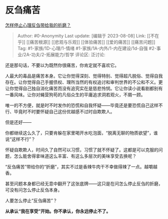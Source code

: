 # 反刍痛苦
[怎样停止心理反刍带给我的折磨？](https://www.zhihu.com/question/304564566/answer/2041446980)

> Author: #0-Anonymity
> Last update: [编辑于 2023-08-08]
> Link: [[不在乎]] [[痛苦根源]] [[悲观与乐观]] [[体验痛苦]] [[爱的痛苦]] [[痛苦问题]]
> Tag: #1-家族/1D-心理/1-情绪 #1-家族/1A-内外/1-内在建设/1d-自强 #2-事业/2A-功夫/2-拓展能力/哲学
> 评论区:
> 泛讨论:

还是那句话，不要以为既然你很痛苦，你肯定就不喜欢它。

人最大的毒品是痛苦本身。它让你觉得深刻、觉得特别、觉得超凡脱俗、觉得自我存在。让你觉得自己手握债权、理所当然的有权追讨和审判世界的不公和不义。更让你觉得自己独自消化痛苦而没有追究实在是慈悲怜悯。它让你读小说看剧都别有一番风味。让你对蝇营狗苟的凡俗众生的平庸追求洞若观火，不屑一顾。

唯一的不方便，就是时不时发作的恐慌和自我怀疑——毕竟还是要恐慌自己这样不行、毕竟时不时要怀疑自己这份优越感不过时自欺欺人。

但是还好——

你都继续这么久了，只要肯躲在家里喝开水吃泡面，“脱离无聊的物质欲望”，谁说“这样不行”？

怀疑自欺欺人，时间久了自然可以习惯，习惯了就不怀疑了。这都是可以克服的问题，怎么能舍得拿味道这么丰富、有这么多层次的美味享受去换呢？

“反刍痛苦”带给你的“折磨”，其实不过是香辣牛肉干不幸做得辣了一点。越嚼越香。

甚至问题本身都已经无意中翻开了这张底牌——这只是在问怎么停止反刍的折磨，可没有问怎么停止反刍本身。

人要怎么停止“反刍痛苦”？

**从承认“我在享受”开始。你不承认，你永远停止不了。**